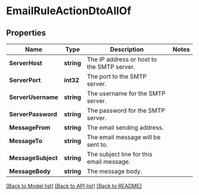 # EmailRuleActionDtoAllOf

## Properties

Name | Type | Description | Notes
------------ | ------------- | ------------- | -------------
**ServerHost** | **string** | The IP address or host to the SMTP server. | 
**ServerPort** | **int32** | The port to the SMTP server. | 
**ServerUsername** | **string** | The username for the SMTP server. | 
**ServerPassword** | **string** | The password for the SMTP server. | 
**MessageFrom** | **string** | The email sending address. | 
**MessageTo** | **string** | The email message will be sent to. | 
**MessageSubject** | **string** | The subject line for this email message. | 
**MessageBody** | **string** | The message body. | 

[[Back to Model list]](../README.md#documentation-for-models) [[Back to API list]](../README.md#documentation-for-api-endpoints) [[Back to README]](../README.md)


